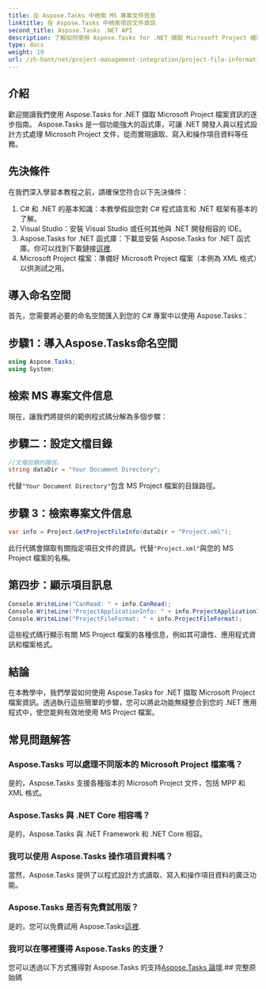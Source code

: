 ```yaml
---
title: 在 Aspose.Tasks 中檢索 MS 專案文件信息
linktitle: 在 Aspose.Tasks 中檢索項目文件資訊
second_title: Aspose.Tasks .NET API
description: 了解如何使用 Aspose.Tasks for .NET 擷取 Microsoft Project 檔案資訊。帶有程式碼範例的分步指南。
type: docs
weight: 19
url: /zh-hant/net/project-management-integration/project-file-information/
---
```

## 介紹
歡迎閱讀我們使用 Aspose.Tasks for .NET 擷取 Microsoft Project 檔案資訊的逐步指南。 Aspose.Tasks 是一個功能強大的函式庫，可讓 .NET 開發人員以程式設計方式處理 Microsoft Project 文件，從而實現讀取、寫入和操作項目資料等任務。
## 先決條件
在我們深入學習本教程之前，請確保您符合以下先決條件：
1. C# 和 .NET 的基本知識：本教學假設您對 C# 程式語言和 .NET 框架有基本的了解。
2. Visual Studio：安裝 Visual Studio 或任何其他與 .NET 開發相容的 IDE。
3.  Aspose.Tasks for .NET 函式庫：下載並安裝 Aspose.Tasks for .NET 函式庫。你可以找到下載鏈接[這裡](https://releases.aspose.com/tasks/net/).
4. Microsoft Project 檔案：準備好 Microsoft Project 檔案（本例為 XML 格式）以供測試之用。

## 導入命名空間
首先，您需要將必要的命名空間匯入到您的 C# 專案中以使用 Aspose.Tasks：
## 步驟1：導入Aspose.Tasks命名空間
```csharp
using Aspose.Tasks;
using System;

```
## 檢索 MS 專案文件信息
現在，讓我們將提供的範例程式碼分解為多個步驟：
## 步驟二：設定文檔目錄
```csharp
//文檔目錄的路徑。
string dataDir = "Your Document Directory";
```
代替`"Your Document Directory"`包含 MS Project 檔案的目錄路徑。
## 步驟 3：檢索專案文件信息
```csharp
var info = Project.GetProjectFileInfo(dataDir + "Project.xml");
```
此行代碼會擷取有關指定項目文件的資訊。代替`"Project.xml"`與您的 MS Project 檔案的名稱。
## 第四步：顯示項目訊息
```csharp
Console.WriteLine("CanRead: " + info.CanRead);
Console.WriteLine("ProjectApplicationInfo: " + info.ProjectApplicationInfo);
Console.WriteLine("ProjectFileFormat: " + info.ProjectFileFormat);
```
這些程式碼行顯示有關 MS Project 檔案的各種信息，例如其可讀性、應用程式資訊和檔案格式。

## 結論
在本教學中，我們學習如何使用 Aspose.Tasks for .NET 擷取 Microsoft Project 檔案資訊。透過執行這些簡單的步驟，您可以將此功能無縫整合到您的 .NET 應用程式中，使您能夠有效地使用 MS Project 檔案。
## 常見問題解答
### Aspose.Tasks 可以處理不同版本的 Microsoft Project 檔案嗎？
是的，Aspose.Tasks 支援各種版本的 Microsoft Project 文件，包括 MPP 和 XML 格式。
### Aspose.Tasks 與 .NET Core 相容嗎？
是的，Aspose.Tasks 與 .NET Framework 和 .NET Core 相容。
### 我可以使用 Aspose.Tasks 操作項目資料嗎？
當然，Aspose.Tasks 提供了以程式設計方式讀取、寫入和操作項目資料的廣泛功能。
### Aspose.Tasks 是否有免費試用版？
是的，您可以免費試用 Aspose.Tasks[這裡](https://releases.aspose.com/).
### 我可以在哪裡獲得 Aspose.Tasks 的支援？
您可以透過以下方式獲得對 Aspose.Tasks 的支持[Aspose.Tasks 論壇](https://forum.aspose.com/c/tasks/15).## 完整原始碼